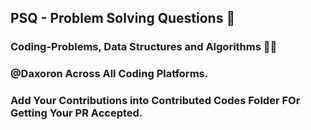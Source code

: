 ## PSQ -  Problem Solving Questions 🚀
### Coding-Problems, Data Structures and Algorithms 👨‍💻
### @Daxoron Across All Coding Platforms.
### Add Your Contributions into Contributed Codes Folder FOr Getting Your PR Accepted.

